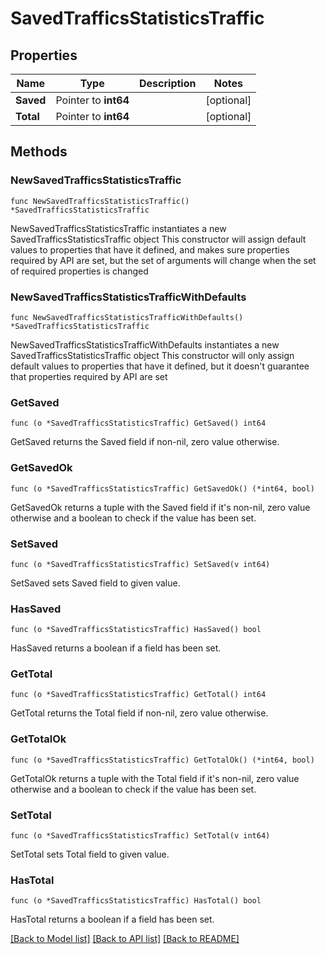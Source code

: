 # SavedTrafficsStatisticsTraffic

## Properties

Name | Type | Description | Notes
------------ | ------------- | ------------- | -------------
**Saved** | Pointer to **int64** |  | [optional] 
**Total** | Pointer to **int64** |  | [optional] 

## Methods

### NewSavedTrafficsStatisticsTraffic

`func NewSavedTrafficsStatisticsTraffic() *SavedTrafficsStatisticsTraffic`

NewSavedTrafficsStatisticsTraffic instantiates a new SavedTrafficsStatisticsTraffic object
This constructor will assign default values to properties that have it defined,
and makes sure properties required by API are set, but the set of arguments
will change when the set of required properties is changed

### NewSavedTrafficsStatisticsTrafficWithDefaults

`func NewSavedTrafficsStatisticsTrafficWithDefaults() *SavedTrafficsStatisticsTraffic`

NewSavedTrafficsStatisticsTrafficWithDefaults instantiates a new SavedTrafficsStatisticsTraffic object
This constructor will only assign default values to properties that have it defined,
but it doesn't guarantee that properties required by API are set

### GetSaved

`func (o *SavedTrafficsStatisticsTraffic) GetSaved() int64`

GetSaved returns the Saved field if non-nil, zero value otherwise.

### GetSavedOk

`func (o *SavedTrafficsStatisticsTraffic) GetSavedOk() (*int64, bool)`

GetSavedOk returns a tuple with the Saved field if it's non-nil, zero value otherwise
and a boolean to check if the value has been set.

### SetSaved

`func (o *SavedTrafficsStatisticsTraffic) SetSaved(v int64)`

SetSaved sets Saved field to given value.

### HasSaved

`func (o *SavedTrafficsStatisticsTraffic) HasSaved() bool`

HasSaved returns a boolean if a field has been set.

### GetTotal

`func (o *SavedTrafficsStatisticsTraffic) GetTotal() int64`

GetTotal returns the Total field if non-nil, zero value otherwise.

### GetTotalOk

`func (o *SavedTrafficsStatisticsTraffic) GetTotalOk() (*int64, bool)`

GetTotalOk returns a tuple with the Total field if it's non-nil, zero value otherwise
and a boolean to check if the value has been set.

### SetTotal

`func (o *SavedTrafficsStatisticsTraffic) SetTotal(v int64)`

SetTotal sets Total field to given value.

### HasTotal

`func (o *SavedTrafficsStatisticsTraffic) HasTotal() bool`

HasTotal returns a boolean if a field has been set.


[[Back to Model list]](../README.md#documentation-for-models) [[Back to API list]](../README.md#documentation-for-api-endpoints) [[Back to README]](../README.md)


